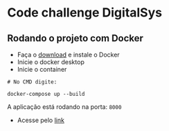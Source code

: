 # Code challenge DigitalSys

## Rodando o projeto com Docker

- Faça o [download](https://www.docker.com/products/docker-desktop/) e instale o Docker
- Inicie o docker desktop
- Inicie o container
```
# No CMD digite:

docker-compose up --build
```

A aplicação está rodando na porta: `8000`
- Acesse pelo [link](http://localhost:8000/)
